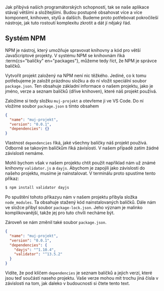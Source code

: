 Jak přibývá naších programátorských schopností, tak se naše aplikace stávají většími a složitejšími. Budou postupně obsahovat více a více komponent, knihoven, stylů a dalších. Budeme proto potřebovat pokročileší nástroje, jak tuto rostoutí komplexitu zkrotit a dát jí nějaký řád.

## Systém NPM

NPM je nástroj, který umožňuje spravovat knihovny a kód pro větší JavaScriptové projekty. V systému NPM se knihovnám říká :term{cs="balíčky" en="packages"}, můžeme tedy říct, že NPM je správce balíčků.

Vytvořit projekt založený na NPM není nic těžkého. Jediné, co k tomu potřebujeme je založit prázdnou složku a do ní vložit speciální soubor `package.json`. Ten obsahuje základní informace o našem projektu, jako je jméno, verze a seznam balíčků (dříve knihoven), které náš projekt používá.

Založíme si tedy složku `muj-projekt` a otevřeme ji ve VS Code. Do ní vložíme soubor `package.json` s tímto obsahem

```json
{
  "name": "muj-projekt",
  "version": "0.0.1",
  "dependencies": {}
}
```

Vlastnost `dependencies` říká, jaké všechny balíčky náš projekt používá. Odborně se takovým balíčkům říká závislosti. V našem případě zatím žádné závislosti nemáme.

Mohli bychom však v našem projektu chtít použít například nám už známé knihovny `validator.js` a `dayjs`. Abychom je zapojili jako závislosti do našeho projektu, musíme je nainstalovat. V terminálu proto spustíme tento příkaz:

```sh
$ npm install validator dayjs
```

Po spuštění tohoto příkazyu nám v našem projektu přibyla složka `node_modules`. Ta obsahuje stažený kód nainstalovaných balíčků. Dále nám ve složce přibyl soubor `package-lock.json`. Jeho význam je malinko komplikovanější, takže jej pro tuto chvíli necháme být.

Zároveň se nám změnil také soubor `package.json`.

```json
{
  "name": "muj-projekt",
  "version": "0.0.1",
  "dependencies": {
    "dayjs": "^1.10.4",
    "validator": "^13.5.2"
  }
}
```

Vidíte, že pod klíčem `dependencies` je seznam balíčků a jejich verzí, které jsou teď součástí naseho projektu. Vaše verze mohou mít trochu jiná čísla v závislosti na tom, jak daleko v budoucnosti si čtete tento text.
